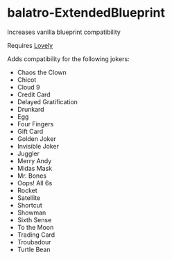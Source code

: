 # balatro-ExtendedBlueprint
Increases vanilla blueprint compatibility

Requires [Lovely](https://github.com/ethangreen-dev/lovely-injector/releases/latest)

Adds compatibility for the following jokers:
- Chaos the Clown
- Chicot
- Cloud 9
- Credit Card
- Delayed Gratification
- Drunkard
- Egg
- Four Fingers
- Gift Card
- Golden Joker
- Invisible Joker
- Juggler
- Merry Andy
- Midas Mask
- Mr. Bones
- Oops! All 6s
- Rocket
- Satellite
- Shortcut
- Showman
- Sixth Sense
- To the Moon
- Trading Card
- Troubadour
- Turtle Bean
